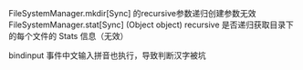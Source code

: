 FileSystemManager.mkdir[Sync] 的recursive参数递归创建参数无效
FileSystemManager.stat[Sync] (Object object) recursive 是否递归获取目录下的每个文件的 Stats 信息（无效）

bindinput 事件中文输入拼音也执行，导致判断汉字被坑